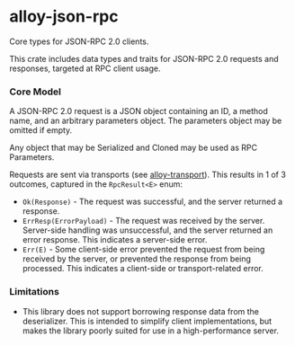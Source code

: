 # alloy-json-rpc

Core types for JSON-RPC 2.0 clients.

This crate includes data types and traits for JSON-RPC 2.0 requests and
responses, targeted at RPC client usage.

### Core Model

<!-- TODO: More links and real doctests -->

A JSON-RPC 2.0 request is a JSON object containing an ID, a method name, and
an arbitrary parameters object. The parameters object may be omitted if empty.

Any object that may be Serialized and Cloned may be used as RPC Parameters.

Requests are sent via transports (see [alloy-transport]). This results in 1 of
3 outcomes, captured in the `RpcResult<E>` enum:

- `Ok(Response)` - The request was successful, and the server returned a
  response.
- `ErrResp(ErrorPayload)` - The request was received by the server. Server-side
  handling was unsuccessful, and the server returned an error response. This
  indicates a server-side error.
- `Err(E)` - Some client-side error prevented the request from being received
  by the server, or prevented the response from being processed. This indicates a client-side or transport-related error.

[alloy-transport]: ../transport

### Limitations

- This library does not support borrowing response data from the deserializer.
  This is intended to simplify client implementations, but makes the library
  poorly suited for use in a high-performance server.
